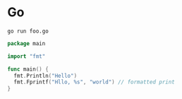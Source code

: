   # Go
`go run foo.go`

```go
package main

import "fmt"

func main() {
  fmt.Println("Hello")
  fmt.Fprintf("Hllo, %s", "world") // formatted print
}
```
